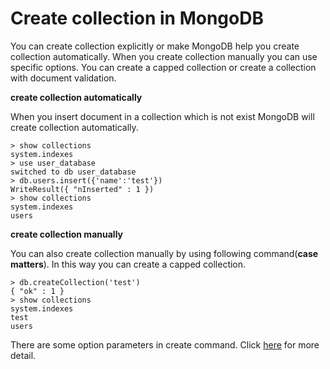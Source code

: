 # Create collection in MongoDB
You can create collection explicitly or make MongoDB help you create collection automatically. When you
create collection manually you can use specific options. You can create a capped collection or create a collection
with document validation.

**create collection automatically**

When you insert document in a collection which is not exist MongoDB will create collection automatically.
```lang-none
> show collections
system.indexes
> use user_database
switched to db user_database
> db.users.insert({'name':'test'})
WriteResult({ "nInserted" : 1 })
> show collections
system.indexes
users
```
**create collection manually**

You can also create collection manually by using following command(**case matters**). In this way you
 can create a capped
collection. 
```lang-none
> db.createCollection('test')
{ "ok" : 1 }
> show collections
system.indexes
test
users
```
There are some option parameters in create command. Click [here](https://docs.mongodb.com/manual/reference/method/db.createCollection/) for more detail.